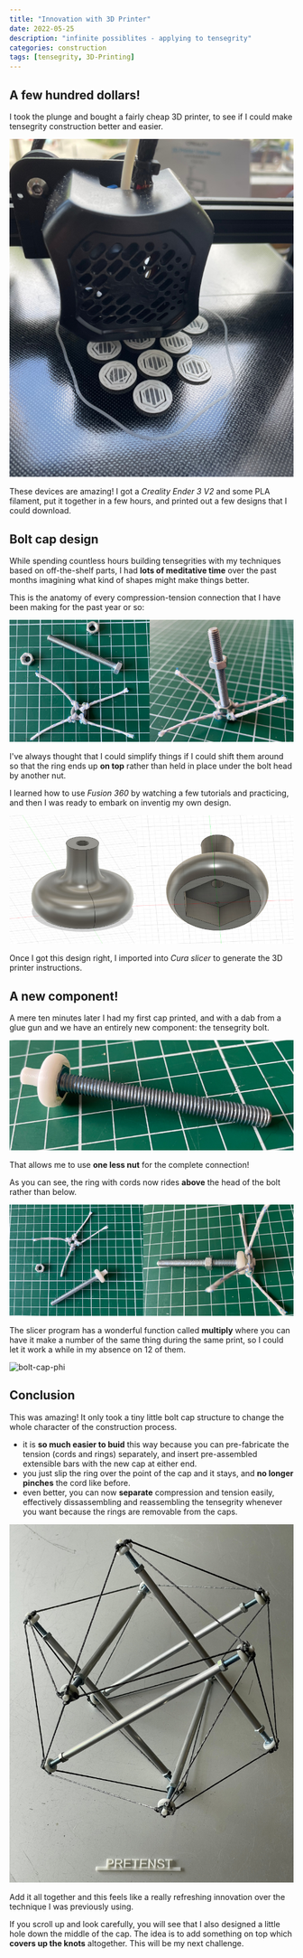 ```yaml
---
title: "Innovation with 3D Printer"
date: 2022-05-25
description: "infinite possiblites - applying to tensegrity"
categories: construction
tags: [tensegrity, 3D-Printing]
---
```


## A few hundred dollars!

I took the plunge and bought a fairly cheap 3D printer, to see if I could make tensegrity construction better and easier.

![3d printer](/images/2022-05/3d-printer.jpg)

These devices are amazing! I got a *Creality Ender 3 V2* and some PLA filament, put it together in a few hours, and printed out a few designs that I could download.

## Bolt cap design

While spending countless hours building tensegrities with my techniques based on off-the-shelf parts, I had **lots of meditative time** over the past months imagining what kind of shapes might make things better.

This is the anatomy of every compression-tension connection that I have been making for the past year or so:

![existing](/images/2022-05/existing-connection.jpg)

I've always thought that I could simplify things if I could shift them around so that the ring ends up **on top** rather than held in place under the bolt head by another nut.

I learned how to use *Fusion 360* by watching a few tutorials and practicing, and then I was ready to embark on inventig my own design.

![bolt-cap](/images/2022-05/bolt-cap-design.jpg)

Once I got this design right, I imported into *Cura slicer* to generate the 3D printer instructions.

## A new component!

A mere ten minutes later I had my first cap printed, and with a dab from a glue gun and we have an entirely new component: the tensegrity bolt.

![bolt-with-cap](/images/2022-05/bolt-with-cap.jpg)

That allows me to use **one less nut** for the complete connection!

As you can see, the ring with cords now rides **above** the head of the bolt rather than below.

![new-connection](/images/2022-05/new-connection.jpg)

The slicer program has a wonderful function called **multiply** where you can have it make a number of the same thing during the same print, so I could let it work a while in my absence on 12 of them.

![bolt-cap-phi](/images/2022-05/bolt-cap-applied.jpg)

## Conclusion

This was amazing! It only took a tiny little bolt cap structure to change the whole character of the construction process.

* it is **so much easier to buid** this way because you can pre-fabricate the tension (cords and rings) separately, and insert pre-assembled extensible bars with the new cap at either end. 
* you just slip the ring over the point of the cap and it stays, and **no longer pinches** the cord like before.
* even better, you can now **separate** compression and tension easily, effectively dissassembling and reassembling the tensegrity whenever you want because the rings are removable from the caps.

![bolt-cap-phi](/images/2022-05/bolt-cap-phi.jpg)

Add it all together and this feels like a really refreshing innovation over the technique I was previously using.

If you scroll up and look carefully, you will see that I also designed a little hole down the middle of the cap. The idea is to add something on top which **covers up the knots** altogether.  This will be my next challenge.

